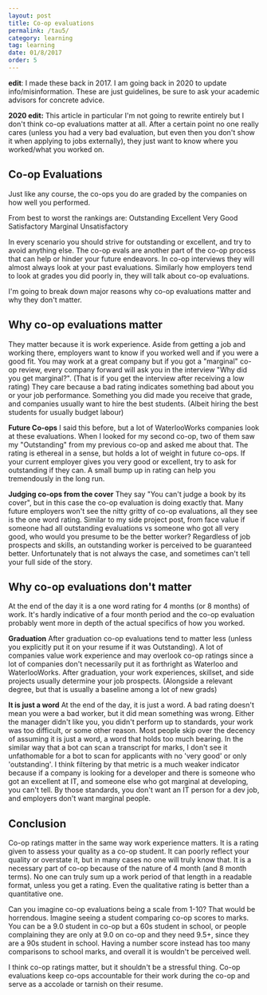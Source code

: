 ```yaml
---
layout: post
title: Co-op evaluations
permalink: /tau5/
category: learning
tag: learning
date: 01/8/2017
order: 5
---
```


**edit**: I made these back in 2017. I am going back in 2020 to update info/misinformation. These are just guidelines, be sure to ask your academic advisors for concrete advice.

**2020 edit:** This article in particular I'm not going to rewrite entirely but I don't think co-op evaluations matter at all. After a certain point no one really cares (unless you had a very bad evaluation, but even then you don't show it when applying to jobs externally), they just want to know where you worked/what you worked on.

## Co-op Evaluations
Just like any course, the co-ops you do are graded by the companies on how well you performed.

From best to worst the rankings are:
Outstanding
Excellent
Very Good
Satisfactory
Marginal
Unsatisfactory

In every scenario you should strive for outstanding or excellent, and try to avoid anything else. The co-op evals are another part of the co-op process that can help or hinder your future endeavors. In co-op interviews they will almost always look at your past evaluations. Similarly how employers tend to look at grades you did poorly in, they will talk about co-op evaluations.

I'm going to break down major reasons why co-op evaluations matter and why they don't matter.

## Why co-op evaluations matter
They matter because it is work experience. Aside from getting a job and working there, employers want to know if you worked well and if you were a good fit. You may work at a great company but if you got a "marginal" co-op review, every company forward will ask you in the interview "Why did you get marginal?". (That is if you get the interview after receiving a low rating) They care because a bad rating indicates something bad about you or your job performance. Something you did made you receive that grade, and companies usually want to hire the best students. (Albeit hiring the best students for usually budget labour)

**Future Co-ops**
I said this before, but a lot of WaterlooWorks companies look at these evaluations. When I looked for my second co-op, two of them saw my "Outstanding" from my previous co-op and asked me about that. The rating is ethereal in a sense, but holds a lot of weight in future co-ops. If your current employer gives you very good or excellent, try to ask for outstanding if they can. A small bump up in rating can help you tremendously in the long run.

**Judging co-ops from the cover**
They say "You can't judge a book by its cover", but in this case the co-op evaluation is doing exactly that. Many future employers won't see the nitty gritty of co-op evaluations, all they see is the one word rating. Similar to my side project post, from face value if someone had all outstanding evaluations vs someone who got all very good, who would you presume to be the better worker? Regardless of job prospects and skills, an outstanding worker is perceived to be guaranteed better. Unfortunately that is not always the case, and sometimes can't tell your full side of the story.

## Why co-op evaluations don't matter
At the end of the day it is a one word rating for 4 months (or 8 months) of work. It's hardly indicative of a four month period and the co-op evaluation probably went more in depth of the actual specifics of how you worked.

**Graduation**
After graduation co-op evaluations tend to matter less (unless you explicitly put it on your resume if it was Outstanding). A lot of companies value work experience and may overlook co-op ratings since a lot of companies don't necessarily put it as forthright as Waterloo and WaterlooWorks. After graduation, your work experiences, skillset, and side projects usually determine your job prospects. (Alongside a relevant degree, but that is usually a baseline among a lot of new grads)

**It is just a word**
At the end of the day, it is just a word. A bad rating doesn't mean you were a bad worker, but it did mean something was wrong. Either the manager didn't like you, you didn't perform up to standards, your work was too difficult, or some other reason. Most people skip over the decency of assuming it is just a word, a word that holds too much bearing. In the similar way that a bot can scan a transcript for marks, I don't see it unfathomable for a bot to scan for applicants with no 'very good' or only 'outstanding'. I think filtering by that metric is a much weaker indicator because if a company is looking for a developer and there is someone who got an excellent at IT, and someone else who got marginal at developing, you can't tell. By those standards, you don't want an IT person for a dev job, and employers don't want marginal people.

## Conclusion
Co-op ratings matter in the same way work experience matters. It is a rating given to assess your quality as a co-op student. It can poorly reflect your quality or overstate it, but in many cases no one will truly know that. It is a necessary part of co-op because of the nature of 4 month (and 8 month terms). No one can truly sum up a work period of that length in a readable format, unless you get a rating. Even the qualitative rating is better than a quantitative one.

Can you imagine co-op evaluations being a scale from 1-10? That would be horrendous. Imagine seeing a student comparing co-op scores to marks. You can be a 9.0 student in co-op but a 60s student in school, or people complaining they are only at 9.0 on co-op and they need 9.5+, since they are a 90s student in school. Having a number score instead has too many comparisons to school marks, and overall it is wouldn't be perceived well.

I think co-op ratings matter, but it shouldn't be a stressful thing. Co-op evaluations keep co-ops accountable for their work during the co-op and serve as a accolade or tarnish on their resume.
